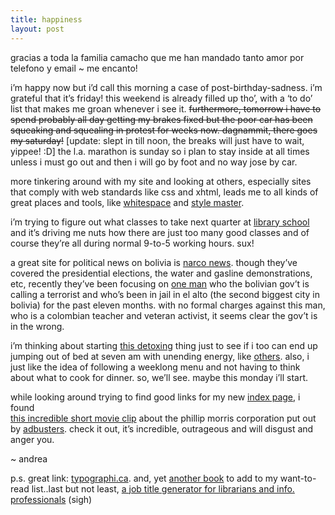 ```yaml
---
title: happiness
layout: post
---
```


gracias a toda la familia camacho que me han mandado tanto amor por telefono y email ~ me encanto!

i&#8217;m happy now but i&#8217;d call this morning a case of post-birthday-sadness. i&#8217;m grateful that it&#8217;s friday! this weekend is already filled up tho&#8217;, with a &#8216;to do&#8217; list that makes me groan whenever i see it. <strike>furthermore, tomorrow i have to spend probably all day getting my brakes fixed but the poor car has been squeaking and squealing in protest for weeks now. dagnammit, there goes my saturday!</strike> [update: slept in till noon, the breaks will just have to wait, yippee! :D] the l.a. marathon is sunday so i plan to stay inside at all times unless i must go out and then i will go by foot and no way jose by car.

more tinkering around with my site and looking at others, especially sites that comply with web standards like css and xhtml, leads me to all kinds of great places and tools, like [whitespace][1] and [style master][2].

i&#8217;m trying to figure out what classes to take next quarter at [library school][3] and it&#8217;s driving me nuts how there are just too many good classes and of course they&#8217;re all during normal 9-to-5 working hours. sux!

a great site for political news on bolivia is [narco news][4]. though they&#8217;ve covered the presidential elections, the water and gasline demonstrations, etc, recently they&#8217;ve been focusing on [one man][5] who the bolivian gov&#8217;t is calling a terrorist and who&#8217;s been in jail in el alto (the second biggest city in bolivia) for the past eleven months. with no formal charges against this man, who is a colombian teacher and veteran activist, it seems clear the gov&#8217;t is in the wrong.

i&#8217;m thinking about starting [this detoxing][6] thing just to see if i too can end up jumping out of bed at seven am with unending energy, like [others][7]. also, i just like the idea of following a weeklong menu and not having to think about what to cook for dinner. so, we&#8217;ll see. maybe this monday i&#8217;ll start.

while looking around trying to find good links for my new [index page][8], i found   
[this incredible short movie clip][9] about the phillip morris corporation put out by [adbusters][10]. check it out, it&#8217;s incredible, outrageous and will disgust and anger you. 

~ andrea

p.s. great link: [typographi.ca][11]. and, yet [another book][12] to add to my want-to-read list..last but not least, [a job title generator for librarians and info. professionals][13] (sigh)

 [1]: http://www.9rules.com/whitespace/
 [2]: http://www.westciv.com/style_master/
 [3]: http://is.gseis.ucla.edu
 [4]: http://narconews.com
 [5]: http://narconews.com/Issue32/article915.html
 [6]: http://www.etches-johnson.com/index.shtml?2004_03_01_etcarchive#107841431767870667
 [7]: http://www.etches-johnson.com
 [8]: index.html
 [9]: movies/shorts/morris.html
 [10]: http://www.adbusters.org
 [11]: http://typographi.ca/
 [12]: http://www.simplebits.com/solutions/
 [13]: http://lamar.colostate.edu/~mach/jobtitles/